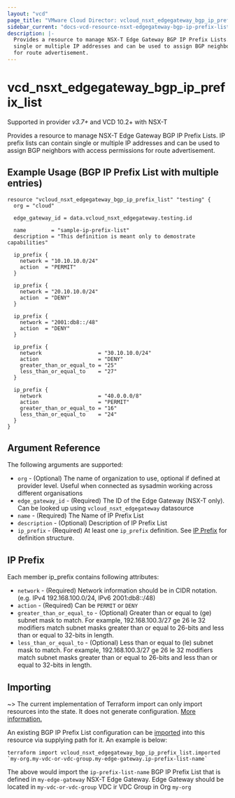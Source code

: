 ```yaml
---
layout: "vcd"
page_title: "VMware Cloud Director: vcloud_nsxt_edgegateway_bgp_ip_prefix_list"
sidebar_current: "docs-vcd-resource-nsxt-edgegateway-bgp-ip-prefix-list"
description: |-
  Provides a resource to manage NSX-T Edge Gateway BGP IP Prefix Lists. IP prefix lists can contain 
  single or multiple IP addresses and can be used to assign BGP neighbors with access permissions 
  for route advertisement.
---
```


# vcd\_nsxt\_edgegateway\_bgp\_ip\_prefix\_list

Supported in provider *v3.7+* and VCD 10.2+ with NSX-T

Provides a resource to manage NSX-T Edge Gateway BGP IP Prefix Lists. IP prefix lists can contain
single or multiple IP addresses and can be used to assign BGP neighbors with access permissions for
route advertisement.


## Example Usage (BGP IP Prefix List with multiple entries)

```hcl
resource "vcloud_nsxt_edgegateway_bgp_ip_prefix_list" "testing" {
  org = "cloud"

  edge_gateway_id = data.vcloud_nsxt_edgegateway.testing.id

  name        = "sample-ip-prefix-list"
  description = "This definition is meant only to demostrate capabilities"

  ip_prefix {
    network = "10.10.10.0/24"
    action  = "PERMIT"
  }

  ip_prefix {
    network = "20.10.10.0/24"
    action  = "DENY"
  }

  ip_prefix {
    network = "2001:db8::/48"
    action  = "DENY"
  }

  ip_prefix {
    network                  = "30.10.10.0/24"
    action                   = "DENY"
    greater_than_or_equal_to = "25"
    less_than_or_equal_to    = "27"
  }

  ip_prefix {
    network                  = "40.0.0.0/8"
    action                   = "PERMIT"
    greater_than_or_equal_to = "16"
    less_than_or_equal_to    = "24"
  }
}
```

## Argument Reference

The following arguments are supported:

* `org` - (Optional) The name of organization to use, optional if defined at provider level. Useful
  when connected as sysadmin working across different organisations
* `edge_gateway_id` - (Required) The ID of the Edge Gateway (NSX-T only). Can be looked up using
  `vcloud_nsxt_edgegateway` datasource
* `name` - (Required) The Name of IP Prefix List
* `description` - (Optional) Description of IP Prefix List
* `ip_prefix` - (Required) At least one `ip_prefix` definition. See [IP Prefix](#ip-prefix) for
  definition structure.

<a id="ip-prefix"></a>
## IP Prefix

Each member ip_prefix contains following attributes:

* `network` - (Required) Network information should be in CIDR notation. (e.g. IPv4
  192.168.100.0/24, IPv6 2001:db8::/48)
* `action` - (Required) Can be `PERMIT` or `DENY`
* `greater_than_or_equal_to` - (Optional) Greater than or equal to (ge) subnet mask to match. For
  example, 192.168.100.3/27 ge 26 le 32 modifiers match subnet masks greater than or equal to
  26-bits and less than or equal to 32-bits in length.
* `less_than_or_equal_to` - (Optional) Less than or equal to (le) subnet mask to match. For example,
  192.168.100.3/27 ge 26 le 32 modifiers match subnet masks greater than or equal to 26-bits and
  less than or equal to 32-bits in length.

## Importing

~> The current implementation of Terraform import can only import resources into the state.
It does not generate configuration. [More information.](https://www.terraform.io/docs/import/)

An existing BGP IP Prefix List configuration can be [imported][docs-import] into this resource
via supplying path for it. An example is
below:

[docs-import]: https://www.terraform.io/docs/import/

```
terraform import vcloud_nsxt_edgegateway_bgp_ip_prefix_list.imported `my-org.my-vdc-or-vdc-group.my-edge-gateway.ip-prefix-list-name`
```

The above would import the `ip-prefix-list-name` BGP IP Prefix List that is defined in
`my-edge-gateway` NSX-T Edge Gateway. Edge Gateway should be located in `my-vdc-or-vdc-group` VDC ir
VDC Group in Org `my-org`
